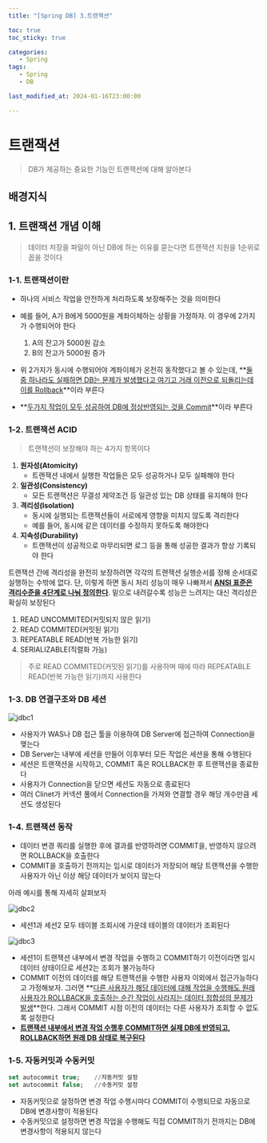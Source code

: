 ```yaml
---
title: "[Spring DB] 3.트랜잭션"

toc: true
toc_sticky: true

categories:
   - Spring
tags:
   - Spring
   - DB

last_modified_at: 2024-01-16T23:00:00

---
```


# 트랜잭션

> DB가 제공하는 중요한 기능인 트랜잭션에 대해 알아본다

## 배경지식



## 1. 트랜잭션 개념 이해

> 데이터 저장을 파일이 아닌 DB에 하는 이유를 묻는다면 트랜잭션 지원을 1순위로 꼽을 것이다

### 1-1. 트랜잭션이란

- 하나의 서비스 작업을 안전하게 처리하도록 보장해주는 것을 의미한다
- 예를 들어, A가 B에게 5000원을 계좌이체하는 상황을 가정하자. 이 경우에 2가지가 수행되어야 한다
  1. A의 잔고가 5000원 감소
  2. B의 잔고가 5000원 증가

- 위 2가지가 동시에 수행되어야 계좌이체가 온전히 동작했다고 볼 수 있는데, **<u>둘 중 하나라도 실패하면 DB는 문제가 발생했다고 여기고 거래 이전으로 되돌리는데 이를 Rollback</u>**이라 부른다
- **<u>두가지 작업이 모두 성공하여 DB에 정상반영되는 것을 Commit</u>**이라 부른다

### 1-2. 트랜잭션 ACID

> 트랜잭션이 보장해야 하는 4가지 항목이다

1. **원자성(Atomicity)**
   - 트랜잭션 내에서 실행한 작업들은 모두 성공하거나 모두 실패해야 한다
2. **일관성(Consistency)**
   - 모든 트랜잭션은 무결성 제약조건 등 일관성 있는 DB 상태를 유지해야 한다
3. **격리성(Isolation)**
   - 동시에 실행되는 트랜잭션들이 서로에게 영향을 미치지 않도록 격리한다
   - 예를 들어, 동시에 같은 데이터를 수정하지 못하도록 해야한다
4. **지속성(Durability)**
   - 트랜잭션이 성공적으로 마무리되면 로그 등을 통해 성공한 결과가 항상 기록되야 한다

트랜잭션 간에 격리성을 완전히 보장하려면 각각의 트랜잭션 실행순서를 정해 순서대로 실행하는 수밖에 없다. 단, 이렇게 하면 동시 처리 성능이 매우 나빠져서 **<u>ANSI 표준은 격리수준을 4단계로 나눠 정의한다</u>**. 밑으로 내려갈수록 성능은 느려지는 대신 격리성은 확실히 보장된다

1. READ UNCOMMITED(커밋되지 않은 읽기)
2. READ COMMITED(커밋된 읽기)
3. REPEATABLE READ(반복 가능한 읽기)
4. SERIALIZABLE(직렬화 가능)

> 주로 READ COMMITED(커밋된 읽기)를 사용하며 때에 따라 REPEATABLE READ(반복 가능한 읽기)까지 사용한다

### 1-3. DB 연결구조와 DB 세션

![jdbc1]({{site.url}}{{site.baseurl}}/assets/images/jdbc/3/jdbc1.png)

- 사용자가 WAS나 DB 접근 툴을 이용하여 DB Server에 접근하여 Connection을 맺는다
- DB Server는 내부에 세션을 만들어 이후부터 모든 작업은 세션을 통해 수행된다
- 세션은 트랜잭션을 시작하고, COMMIT 혹은 ROLLBACK한 후 트랜잭션을 종료한다
- 사용자가 Connection을 닫으면 세션도 자동으로 종료된다
- 여러 Clinet가 커넥션 풀에서 Connection을 가져와 연결할 경우 해당 개수만큼 세션도 생성된다

### 1-4. 트랜잭션 동작

- 데이터 변경 쿼리를 실행한 후에 결과를 반영하려면 COMMIT을, 반영하지 않으려면 ROLLBACK을 호출한다
- COMMIT을 호출하기 전까지는 임시로 데이터가 저장되어 해당 트랜잭션을 수행한 사용자가 아닌 이상 해당 데이터가 보이지 않는다

아래 예시를 통해 자세히 살펴보자

![jdbc2]({{site.url}}{{site.baseurl}}/assets/images/jdbc/3/jdbc2.png)

- 세션1과 세션2 모두 테이블 조회시에 가운데 테이블의 데이터가 조회된다

![jdbc3]({{site.url}}{{site.baseurl}}/assets/images/jdbc/3/jdbc3.png)

- 세션1이 트랜잭션 내부에서 변경 작업을 수행하고 COMMIT하기 이전이라면 임시 데이터 상태이므로 세션2는 조회가 불가능하다
- COMMIT 이전의 데이터를 해당 트랜잭션을 수행한 사용자 이외에서 접근가능하다고 가정해보자. 그러면 **<u>다른 사용자가 해당 데이터에 대해 작업을 수행해도 원래 사용자가 ROLLBACK을 호출하는 순간 작업이 사라지는 데이터 정합성의 문제가 발생</u>**한다. 그래서 COMMIT 시점 이전의 데이터는 다른 사용자가 조회할 수 없도록 설정한다
- **<u>트랜잭션 내부에서 변경 작업 수행후 COMMIT하면 실제 DB에 반영되고, ROLLBACK하면 원래 DB 상태로 복구된다</u>**

### 1-5. 자동커밋과 수동커밋

``` sql
set autocommit true;	//자동커밋 설정
set autocommit false;	//수동커밋 설정
```



- 자동커밋으로 설정하면 변경 작업 수행시마다 COMMIT이 수행되므로 자동으로 DB에 변경사항이 적용된다
- 수동커밋으로 설정하면 변경 작업을 수행해도 직접 COMMIT하기 전까지는 DB에 변경사항이 적용되지 않는다